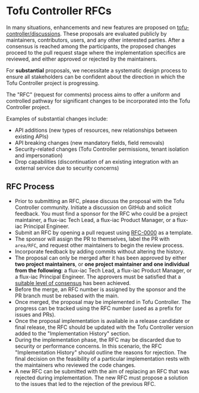 # Tofu Controller RFCs

In many situations, enhancements and new features are proposed
on [tofu-controller/discussions](https://github.com/flux-iac/tofu-controller/discussions).
These proposals are evaluated publicly by maintainers, contributors, users, and any other interested parties. After a
consensus is reached among the participants, the proposed changes proceed to the pull request stage where the
implementation specifics are reviewed, and either approved or rejected by the maintainers.

For **substantial** proposals, we necessitate a systematic design process to ensure all stakeholders can be confident
about the direction in which the Tofu Controller project is progressing.

The "RFC" (request for comments) process aims to offer a uniform and controlled pathway for significant changes to be
incorporated into the Tofu Controller project.

Examples of substantial changes include:

- API additions (new types of resources, new relationships between existing APIs)
- API breaking changes (new mandatory fields, field removals)
- Security-related changes (Tofu Controller permissions, tenant isolation and impersonation)
- Drop capabilities (discontinuation of an existing integration with an external service due to security concerns)

## RFC Process

- Prior to submitting an RFC, please discuss the proposal with the Tofu Controller community. Initiate a discussion
  on GitHub and solicit feedback. You must find a sponsor for the RFC who could be a project maintainer, a flux-iac
  Tech Lead, a flux-iac Product Manager, or a flux-iac Principal Engineer.
- Submit an RFC by opening a pull request using [RFC-0000](RFC-0000/README.md) as a template.
- The sponsor will assign the PR to themselves, label the PR with `area/RFC`, and request other maintainers to begin the
  review process.
- Incorporate feedback by adding commits without altering the history.
- The proposal can only be merged after it has been approved by either **two project maintainers**, or **one project
  maintainer and one individual from the following**: a flux-iac Tech Lead, a flux-iac Product Manager, or a
  flux-iac Principal Engineer. The approvers must be satisfied that a [suitable level of consensus](DECISION_MAKING.md) has been achieved.
- Before the merge, an RFC number is assigned by the sponsor and the PR branch must be rebased with the main.
- Once merged, the proposal may be implemented in Tofu Controller. The progress can be tracked using the RFC
  number (used as a prefix for issues and PRs).
- Once the proposal implementation is available in a release candidate or final release, the RFC should be updated with
  the Tofu Controller version added to the "Implementation History" section.
- During the implementation phase, the RFC may be discarded due to security or performance concerns. In this scenario,
  the RFC "Implementation History" should outline the reasons for rejection. The final decision on the feasibility of a
  particular implementation rests with the maintainers who reviewed the code changes.
- A new RFC can be submitted with the aim of replacing an RFC that was rejected during implementation. The new RFC must
  propose a solution to the issues that led to the rejection of the previous RFC.
